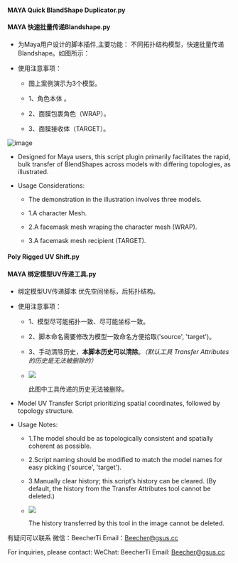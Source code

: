#### MAYA Quick BlandShape Duplicator.py

#### MAYA 快速批量传递Blandshape.py

*   为Maya用户设计的脚本插件,主要功能： 不同拓扑结构模型，快速批量传递Blandshape。如图所示：

*   使用注意事项：&#x20;

    *   图上案例演示为3个模型。

    *   1、角色本体   。

    *   2、面膜包裹角色（WRAP）。

    *   3、面膜接收体（TARGET）。

![image](https://github.com/Beehcer/BlandShapeDuplicator/assets/52235943/02098033-1c1b-4fe6-a101-6a3ae23e93b1)

*   Designed for Maya users, this script plugin primarily facilitates the rapid, bulk transfer of BlendShapes across models with differing topologies, as illustrated.

*   Usage Considerations:

    *   The demonstration in the illustration involves three models.

    *   1.A character Mesh.

    *   2.A facemask mesh wraping the character mesh (WRAP).

    *   3.A facemask mesh recipient (TARGET).



#### Poly Rigged UV Shift.py

#### MAYA 绑定模型UV传递工具.py

*   绑定模型UV传递脚本 优先空间坐标，后拓扑结构。

*   使用注意事项：

    *   1、模型尽可能拓扑一致、尽可能坐标一致。

    *   2、脚本命名需要修改为模型一致命名方便拾取('source', 'target')。

    *   3、手动清除历史，**本脚本历史可以清除**。*（默认工具 Transfer Attributes 的历史是无法被删除的）*

    *   ![](README_md_files/33bb5950-0b75-11ef-aea9-1529290786aa.jpeg?v=1\&type=image)&#x20;

        此图中工具传递的历史无法被删除。



*   Model UV Transfer Script prioritizing spatial coordinates, followed by topology structure.

*   Usage Notes:

    *   1.The model should be as topologically consistent and spatially coherent as possible.

    *   2.Script naming should be modified to match the model names for easy picking ('source', 'target').

    *   3.Manually clear history; this script’s history can be cleared. (By default, the history from the Transfer Attributes tool cannot be deleted.)

    *   ![](README_md_files/33bb5950-0b75-11ef-aea9-1529290786aa.jpeg?v=1\&type=image)

        The history transferred by this tool in the image cannot be deleted.





有疑问可以联系
微信：BeecherTi
Email：<Beecher@gsus.cc>

For inquiries, please contact:
WeChat: BeecherTi
Email: <Beecher@gsus.cc>
